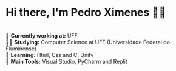 # **Hi there, I'm Pedro Ximenes** 👩‍💻 
\
🔭 **Currently working at:** UFF\
👨‍🎓 **Studying:** Computer Science at UFF (Universidade Federal do Fluminense)\
🌱 **Learning:** Html, Css and C, Unity \
🎒 **Main Tools:** Visual Studio, PyCharm and Replit
